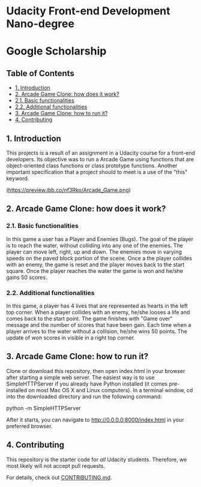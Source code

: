 # Udacity Front-end Development Nano-degree

# Google Scholarship

## Table of Contents

* [1. Introduction](#introduction)
* [2. Arcade Game Clone: how does it work?](#howtoplay)
* [2.1. Basic functionalities](#basicfunctionalities)
* [2.2. Additional functionalities](#additionalfunctionalities)
* [3. Arcade Game Clone: how to run it?](#howtorun)
* [4. Contributing](#contributing)

## 1. Introduction
This projects is a result of an assignment in a Udacity course for a front-end developers. Its objective was to run a Arcade Game using functions that are object-oriented class functions or class prototype functions. Another important specification that a project should to meet is a use of the "this" keyword.

(https://preview.ibb.co/nf3Rko/Arcade_Game.png)

## 2. Arcade Game Clone: how does it work?

### 2.1. Basic functionalities
In this game a user has a Player and Enemies (Bugs). The goal of the player is to reach the water, without colliding into any one of the enemies. The player can move left, right, up and down. The enemies move in varying speeds on the paved block portion of the scene. Once a the player collides with an enemy, the game is reset and the player moves back to the start square. Once the player reaches the water the game is won and he/she gains 50 scores.

### 2.2. Additional functionalities
In this game, a player has 4 lives that are represented as hearts in the left top corner. When a player collides with an enemy, he/she looses a life and comes back to the start point.
The game finishes with "Game over" message and the number of scores that have been gain.
Each time when a player arrives to the water without a collision, he/she wins 50 points. The update of won scores in visible in a right top corner.

## 3. Arcade Game Clone: how to run it?
Clone or download this repository, then open index.html in your browser after starting a simple web server.
The easiest way is to use SimpleHTTPServer if you already have Python installed (it comes pre-installed on most Mac OS X and Linux computers). In a terminal window, cd into the downloaded directory and run the following command:

python -m SimpleHTTPServer

After it starts, you can navigate to http://0.0.0.0:8000/index.html in your preferred browser.

## 4. Contributing

This repository is the starter code for _all_ Udacity students. Therefore, we most likely will not accept pull requests.

For details, check out [CONTRIBUTING.md](CONTRIBUTING.md).
